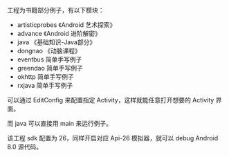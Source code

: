工程为书籍部分例子，有以下模块：
- artisticprobes 《Android 艺术探索》
- advance 《Android 进阶解密》
- java 《基础知识-Java部分》
- dongnao 《动脑课程》
- eventbus 简单手写例子
- greendao 简单手写例子
- okhttp 简单手写例子
- rxjava 简单手写例子

可以通过 EditConfig 来配置指定 Activity，这样就能任意打开想要的 Activity 界面。

而 java 可以直接用 main 来运行例子。

该工程 sdk 配置为 26，同样开启对应 Api-26 模拟器，就可以 debug Android 8.0 源代码。 